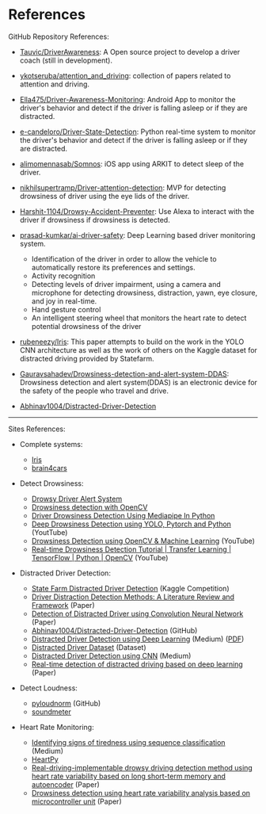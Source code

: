 # References

GitHub Repository References:

- [Tauvic/DriverAwareness](https://github.com/Tauvic/DriverAwareness): A Open source project to develop a driver coach (still in development).
  
- [ykotseruba/attention_and_driving](https://github.com/ykotseruba/attention_and_driving): collection of papers related to attention and driving.

- [Ella475/Driver-Awareness-Monitoring](https://github.com/Ella475/Driver-Awareness-Monitoring): Android App to monitor the driver's behavior and detect if the driver is falling asleep or if they are distracted.

- [e-candeloro/Driver-State-Detection](https://github.com/e-candeloro/Driver-State-Detection): Python real-time system to monitor the driver's behavior and detect if the driver is falling asleep or if they are distracted.

- [alimomennasab/Somnos](https://github.com/alimomennasab/Somnos): iOS app using ARKIT to detect sleep of the driver.

- [nikhilsupertramp/Driver-attention-detection](https://github.com/nikhilsupertramp/Driver-attention-detection): MVP for detecting drowsiness of driver using the eye lids of the driver.

- [Harshit-1104/Drowsy-Accident-Preventer](https://github.com/Harshit-1104/Drowsy-Accident-Preventer): Use Alexa to interact with the driver if drowsiness if drowsiness is detected.

- [prasad-kumkar/ai-driver-safety](https://github.com/prasad-kumkar/ai-driver-safety): Deep Learning based driver monitoring system.
  - Identification of the driver in order to allow the vehicle to automatically restore its preferences and settings.
  - Activity recognition
  - Detecting levels of driver impairment, using a camera and microphone for detecting drowsiness, distraction, yawn, eye closure, and joy in real-time.
  - Hand gesture control
  - An intelligent steering wheel that monitors the heart rate to detect potential drowsiness of the driver

- [rubeneezy/Iris](https://github.com/rubeneezy/Iris): This paper attempts to build on the work in the YOLO CNN architecture as well as the work of others on the Kaggle dataset for distracted driving provided by Statefarm.

- [Gauravsahadev/Drowsiness-detection-and-alert-system-DDAS](https://github.com/Gauravsahadev/Drowsiness-detection-and-alert-system-DDAS-): Drowsiness detection and alert system(DDAS) is an electronic device for the safety of the people who travel and drive.


- [Abhinav1004/Distracted-Driver-Detection](https://github.com/Abhinav1004/Distracted-Driver-Detection)


--- 

Sites References:

- Complete systems:
  - [Iris](https://rubeneezy.github.io/Iris/)
  - [brain4cars](http://brain4cars.com/)

- Detect Drowsiness:
  - [Drowsy Driver Alert System](https://data-flair.training/blogs/python-project-driver-drowsiness-detection-system/)
  - [Drowsiness detection with OpenCV](https://pyimagesearch.com/2017/05/08/drowsiness-detection-opencv/)
  - [Driver Drowsiness Detection Using Mediapipe In Python](https://learnopencv.com/driver-drowsiness-detection-using-mediapipe-in-python/)
  - [Deep Drowsiness Detection using YOLO, Pytorch and Python](https://www.youtube.com/watch?v=tFNJGim3FXw&ab_channel=NicholasRenotte) (YoutTube)
  - [Drowsiness Detection using OpenCV & Machine Learning](https://www.youtube.com/watch?v=WW-lnaqUoGA&ab_channel=StudyGyaan) (YouTube)
  - [Real-time Drowsiness Detection Tutorial | Transfer Learning | TensorFlow | Python | OpenCV](https://www.youtube.com/watch?v=qwUIFKi4V48&ab_channel=DeepLearning_by_PhDScholar) (YouTube)

- Distracted Driver Detection:
  - [State Farm Distracted Driver Detection](https://www.kaggle.com/competitions/state-farm-distracted-driver-detection/overview) (Kaggle Competition)
  - [Driver Distraction Detection Methods: A Literature Review and Framework](https://ieeexplore.ieee.org/document/9405644) (Paper)
  - [Detection of Distracted Driver using Convolution Neural Network](https://arxiv.org/pdf/2204.03371.pdf) (Paper)
  - [Abhinav1004/Distracted-Driver-Detection](https://github.com/Abhinav1004/Distracted-Driver-Detection) (GitHub)
  - [Distracted Driver Detection using Deep Learning](https://towardsdatascience.com/distracted-driver-detection-using-deep-learning-e893715e02a4) (Medium) ([PDF](references/Medium_Distracted-Driver-Detection.pdf))
  - [Distracted Driver Dataset](https://heshameraqi.github.io/distraction_detection) (Dataset)
  - [Distracted Driver Detection using CNN](https://medium.com/@nk-kumawat/distracted-driver-detection-using-cnn-ee5af6975bd7) (Medium)
  - [Real-time detection of distracted driving based on deep learning](https://ietresearch.onlinelibrary.wiley.com/doi/10.1049/iet-its.2018.5172) (Paper)

- Detect Loudness:
  - [pyloudnorm](https://github.com/csteinmetz1/pyloudnorm) (GitHub)
  - [soundmeter](https://pypi.org/project/soundmeter/)

- Heart Rate Monitoring:
  - [Identifying signs of tiredness using sequence classification](https://towardsdatascience.com/identifying-signs-of-tiredness-using-sequence-classification-f312e0adb6c) (Medium)
  - [HeartPy](https://python-heart-rate-analysis-toolkit.readthedocs.io/en/latest/)
  - [Real-driving-implementable drowsy driving detection method using heart rate variability based on long short-term memory and autoencoder](https://www.sciencedirect.com/science/article/pii/S2405896321017158) (Paper)
  - [Drowsiness detection using heart rate variability analysis based on microcontroller unit](https://iopscience.iop.org/article/10.1088/1742-6596/1153/1/012047/meta) (Paper)
